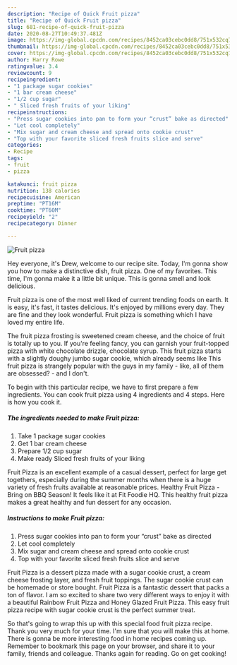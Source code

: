 ```yaml
---
description: "Recipe of Quick Fruit pizza"
title: "Recipe of Quick Fruit pizza"
slug: 681-recipe-of-quick-fruit-pizza
date: 2020-08-27T10:49:37.481Z
image: https://img-global.cpcdn.com/recipes/8452ca03cebc0dd8/751x532cq70/fruit-pizza-recipe-main-photo.jpg
thumbnail: https://img-global.cpcdn.com/recipes/8452ca03cebc0dd8/751x532cq70/fruit-pizza-recipe-main-photo.jpg
cover: https://img-global.cpcdn.com/recipes/8452ca03cebc0dd8/751x532cq70/fruit-pizza-recipe-main-photo.jpg
author: Harry Rowe
ratingvalue: 3.4
reviewcount: 9
recipeingredient:
- "1 package sugar cookies"
- "1 bar cream cheese"
- "1/2 cup sugar"
- " Sliced fresh fruits of your liking"
recipeinstructions:
- "Press sugar cookies into pan to form your “crust” bake as directed"
- "Let cool completely"
- "Mix sugar and cream cheese and spread onto cookie crust"
- "Top with your favorite sliced fresh fruits slice and serve"
categories:
- Recipe
tags:
- fruit
- pizza

katakunci: fruit pizza 
nutrition: 138 calories
recipecuisine: American
preptime: "PT16M"
cooktime: "PT60M"
recipeyield: "2"
recipecategory: Dinner

---
```



![Fruit pizza](https://img-global.cpcdn.com/recipes/8452ca03cebc0dd8/751x532cq70/fruit-pizza-recipe-main-photo.jpg)

Hey everyone, it's Drew, welcome to our recipe site. Today, I'm gonna show you how to make a distinctive dish, fruit pizza. One of my favorites. This time, I'm gonna make it a little bit unique. This is gonna smell and look delicious.

Fruit pizza is one of the most well liked of current trending foods on earth. It is easy, it's fast, it tastes delicious. It's enjoyed by millions every day. They are fine and they look wonderful. Fruit pizza is something which I have loved my entire life.

The fruit pizza frosting is sweetened cream cheese, and the choice of fruit is totally up to you. If you&#39;re feeling fancy, you can garnish your fruit-topped pizza with white chocolate drizzle, chocolate syrup. This fruit pizza starts with a slightly doughy jumbo sugar cookie, which already seems like This fruit pizza is strangely popular with the guys in my family - like, all of them are obsessed? - and I don&#39;t.


To begin with this particular recipe, we have to first prepare a few ingredients. You can cook fruit pizza using 4 ingredients and 4 steps. Here is how you cook it.

<!--inarticleads1-->

##### The ingredients needed to make Fruit pizza:

1. Take 1 package sugar cookies
1. Get 1 bar cream cheese
1. Prepare 1/2 cup sugar
1. Make ready  Sliced fresh fruits of your liking


Fruit Pizza is an excellent example of a casual dessert, perfect for large get togethers, especially during the summer months when there is a huge variety of fresh fruits available at reasonable prices. Healthy Fruit Pizza - Bring on BBQ Season! It feels like it at Fit Foodie HQ. This healthy fruit pizza makes a great healthy and fun dessert for any occasion. 

<!--inarticleads2-->

##### Instructions to make Fruit pizza:

1. Press sugar cookies into pan to form your “crust” bake as directed
1. Let cool completely
1. Mix sugar and cream cheese and spread onto cookie crust
1. Top with your favorite sliced fresh fruits slice and serve


Fruit Pizza is a dessert pizza made with a sugar cookie crust, a cream cheese frosting layer, and fresh fruit toppings. The sugar cookie crust can be homemade or store bought. Fruit Pizza is a fantastic dessert that packs a ton of flavor. I am so excited to share two very different ways to enjoy it with a beautiful Rainbow Fruit Pizza and Honey Glazed Fruit Pizza. This easy fruit pizza recipe with sugar cookie crust is the perfect summer treat. 

So that's going to wrap this up with this special food fruit pizza recipe. Thank you very much for your time. I'm sure that you will make this at home. There is gonna be more interesting food in home recipes coming up. Remember to bookmark this page on your browser, and share it to your family, friends and colleague. Thanks again for reading. Go on get cooking!
